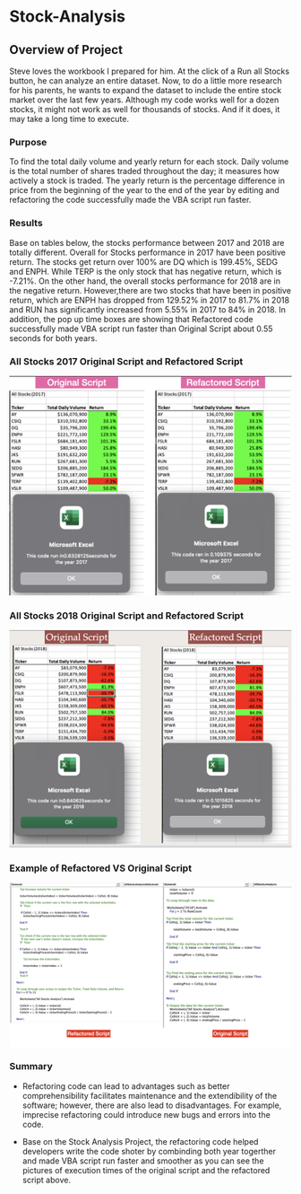 # Stock-Analysis


## Overview of Project

Steve loves the workbook I prepared for him. At the click of a Run all Stocks button, he can analyze an entire dataset. Now, to do a little more research for his parents, he wants to expand the dataset to include the entire stock market over the last few years. Although my code works well for a dozen stocks, it might not work as well for thousands of stocks. And if it does, it may take a long time to execute.

### Purpose

To find the total daily volume and yearly return for each stock. Daily volume is the total number of shares traded throughout the day; it measures how actively a stock is traded. The yearly return is the percentage difference in price from the beginning of the year to the end of the year by editing and refactoring the code successfully made the VBA script run faster. 

### Results 

Base on tables below, the stocks performance between 2017 and 2018 are totally different. Overall for Stocks performance in 2017 have been positive return. The stocks get return over 100% are DQ which is 199.45%, SEDG and ENPH. While TERP is the only stock that has negative return, which is -7.21%.  On the other hand, the overall stocks performance for 2018 are in the negative return. However,there are two stocks that have been in positive return, which are ENPH has dropped from 129.52% in 2017 to 81.7% in 2018 and RUN has significantly increased from 5.55% in 2017 to 84% in 2018. In addition, the pop up time boxes are showing that Refactored code successfully made VBA script run faster than Original Script about 0.55 seconds for both years.


### All Stocks 2017 Original Script and Refactored Script

![VBA_Challenge_2017](https://github.com/Poonsri14/stock-analysis/blob/main/Resources/VBA_Challenge_2017.png)

### All Stocks 2018 Original Script and Refactored Script

![VBA_Challenge_2018](https://github.com/Poonsri14/stock-analysis/blob/main/Resources/VBA_Challenge_2018.png)

### Example of Refactored VS Original Script
![Refactored_vs_Original_Script](https://github.com/Poonsri14/stock-analysis/blob/main/Resources/Refactored_vs_Original_Script.png)

### Summary
- Refactoring code can lead to advantages such as better comprehensibility facilitates maintenance and the extendibility of the software; however, there are also lead to disadvantages. For example, imprecise refactoring could introduce new bugs and errors into the code.

- Base on the Stock Analysis Project, the refactoring code helped developers write the code shoter by combinding both year togerther and made VBA script run faster and smoother as you can see the pictures of execution times of the original script and the refactored script above.



